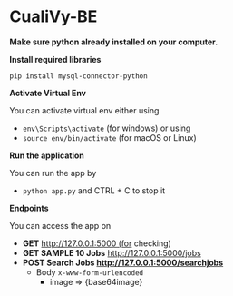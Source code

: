 # CualiVy-BE

**Make sure python already installed on your computer.**

**Install required libraries**

```pip install mysql-connector-python```

**Activate Virtual Env**

You can activate virtual env either using

- ```env\Scripts\activate``` (for windows) or using
- ```source env/bin/activate``` (for macOS or Linux)

**Run the application**

You can run the app by

- ```python app.py```
  and CTRL + C to stop it

**Endpoints**

You can access the app on

- **GET** http://127.0.0.1:5000 (for checking)
- **GET SAMPLE 10 Jobs** http://127.0.0.1:5000/jobs
- **POST Search Jobs <http://127.0.0.1:5000/searchjobs>**
  - Body ```x-www-form-urlencoded```
    - image => {base64image}
